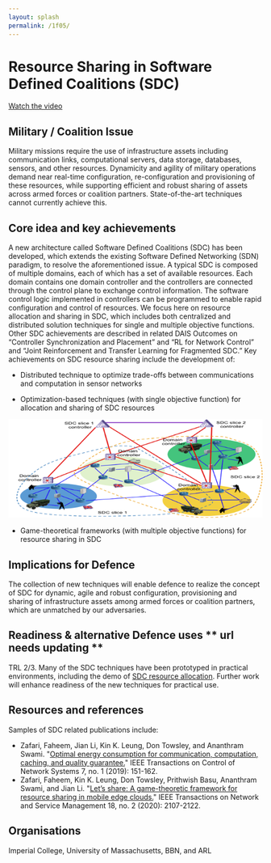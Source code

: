 ```yaml
---
layout: splash
permalink: /1f05/
---
```


# Resource Sharing in Software Defined Coalitions (SDC)

[Watch the video](https://ibm.box.com/v/Showcase-1f05-video)

## Military / Coalition Issue
Military missions require the use of infrastructure assets including communication links, computational servers, data storage, databases, sensors, and other resources.  Dynamicity and agility of military operations demand near real-time configuration, re-configuration and provisioning of these resources, while supporting efficient and robust sharing of assets across armed forces or coalition partners.  State-of-the-art techniques cannot currently achieve this.

## Core idea and key achievements
A new architecture called Software Defined Coalitions (SDC) has been developed, which extends the existing Software Defined Networking (SDN) paradigm, to resolve the aforementioned issue. A typical SDC is composed of multiple domains, each of which has a set of available resources.  Each domain contains one domain controller and the controllers are connected through the control plane to exchange control information. The software control logic implemented in controllers can be programmed to enable rapid configuration and control of resources. We focus here on resource allocation and sharing in SDC, which includes both centralized and distributed solution techniques for single and multiple objective functions. Other SDC achievements are described in related DAIS Outcomes on “Controller Synchronization and Placement” and “RL for Network Control” and “Joint Reinforcement and Transfer Learning for Fragmented SDC.”
Key achievements on SDC resource sharing include the development of: 

*	Distributed technique to optimize trade-offs between communications and computation in sensor networks

*	Optimization-based techniques (with single objective function) for allocation and sharing of SDC resources 

![image info](/dais/achievements/images/1f05-fig1.png)

*	Game-theoretical frameworks (with multiple objective functions) for resource sharing in SDC


## Implications for Defence
The collection of new techniques will enable defence to realize the concept of SDC for dynamic, agile and robust configuration, provisioning and sharing of infrastructure assets among armed forces or coalition partners, which are unmatched by our adversaries. 

## Readiness & alternative Defence uses  ** url needs updating **
TRL 2/3. Many of the SDC techniques have been prototyped in practical environments, including the demo of [SDC resource allocation](https://dais-ita.org/node/2567). Further work will enhance readiness of the new techniques for practical use.

<!-- ![image info](/dais/achievements/images/1a02_figure1.jpg) -->

## Resources and references 
Samples of SDC related publications include: 
* Zafari, Faheem, Jian Li, Kin K. Leung, Don Towsley, and Ananthram Swami. "[Optimal energy consumption for communication, computation, caching, and quality guarantee.](/doc-4719/)" IEEE Transactions on Control of Network Systems 7, no. 1 (2019): 151-162.
* Zafari, Faheem, Kin K. Leung, Don Towsley, Prithwish Basu, Ananthram Swami, and Jian Li. "[Let’s share: A game-theoretic framework for resource sharing in mobile edge clouds.](/doc-5939/)" IEEE Transactions on Network and Service Management 18, no. 2 (2020): 2107-2122.

## Organisations
Imperial College, University of Massachusetts, BBN, and ARL
